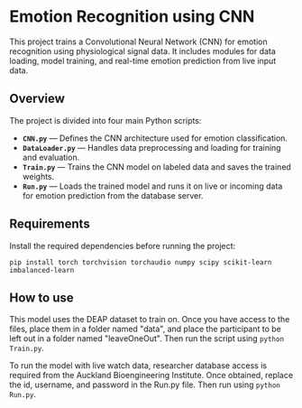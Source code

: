 # Emotion Recognition using CNN

This project trains a Convolutional Neural Network (CNN) for emotion recognition using physiological signal data. It includes modules for data loading, model training, and real-time emotion prediction from live input data.

## Overview

The project is divided into four main Python scripts:

- **`CNN.py`** — Defines the CNN architecture used for emotion classification.
- **`DataLoader.py`** — Handles data preprocessing and loading for training and evaluation.
- **`Train.py`** — Trains the CNN model on labeled data and saves the trained weights.
- **`Run.py`** — Loads the trained model and runs it on live or incoming data for emotion prediction from the database server.

## Requirements

Install the required dependencies before running the project:

`pip install torch torchvision torchaudio numpy scipy scikit-learn imbalanced-learn`

## How to use

This model uses the DEAP dataset to train on. Once you have access to the files, place them in a folder named "data", and place the participant to be left out in a folder named "leaveOneOut".
Then run the script using `python Train.py`.

To run the model with live watch data, researcher database access is required from the Auckland Bioengineering Institute. Once obtained, replace the id, username, and password in the Run.py file. Then run using `python Run.py`.
